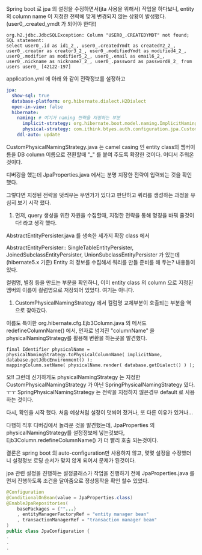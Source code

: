 Spring boot 로 jpa 의 설정을 수정하면서(jta 사용을 위해서) 작업을 하다보니, entity 의 column name 이 지정한 전략에 맞게 변경되지 않는 상황이 발생했다.(user0_.created_ymdt 가 되어야 한다!)

```console
org.h2.jdbc.JdbcSQLException: Column "USER0_.CREATEDYMDT" not found; SQL statement:
select user0_.id as id1_2_, user0_.createdYmdt as createdY2_2_, user0_.creator as creator3_2_, user0_.modifiedYmdt as modified4_2_, user0_.modifier as modifier5_2_, user0_.email as email6_2_, user0_.nickname as nickname7_2_, user0_.password as password8_2_ from users user0_ [42122-197]
```

application.yml 에 아래 와 같이 전략정보를 설정하고

```àpplication.yml
jpa:
  show-sql: true
  database-platform: org.hibernate.dialect.H2Dialect
  open-in-view: false
  hibernate:
    naming: # 여기가 naming 전략을 지정하는 부분
      implicit-strategy: org.hibernate.boot.model.naming.ImplicitNamingStrategyLegacyJpaImpl
      physical-strategy: com.ithink.btyes.auth.configuration.jpa.CustomPhysicalNamingStrategy
    ddl-auto: update
```

CustomPhysicalNamingStrategy.java 는 camel casing 인 entity class의 멤버이름을 DB column 이름으로 전환할때 "_" 를 붙여 주도록 확장한 것이다. 어디서 주워온 것이다.

디버깅을 했는데 JpaProperties.java 에서는 분명 지장한 전략이 입력되는 것을 확인 했다.

그렇다면 지정된 전략을 덧씌우는 무언가가 있다고 판단하고 쿼리를 생성하는 과정을 유심히 보기 시작 했다.

1.	먼저, query 생성을 위한 자원을 수집할때, 지정한 전략을 통해 명칭을 바꿔 줄것이다! 라고 생각 했다.

AbstractEntityPersister.java 를 생속한 세가지 확장 class 에서

AbstractEntityPersister:: SingleTableEntityPersister, JoinedSubclassEntityPersister, UnionSubclassEntityPersister 가 있는데(hibernate5.x 기준) Entity 의 정보를 수집해서 쿼리를 만들 준비를 해 두는? 내용들이 있다.

컬럼명, 별칭 등을 만드는 부분을 확인하니, 이미 entity class 의 column 으로 지정된 멤버의 이름이 컬럼명으로 저장되어 있었다. 여기는 아니다.

1.	CustomPhysicalNamingStrategy 에서 컬럼명 교체부분이 호출되는 부분을 역으로 찾아갔다.

이름도 특이한 org.hibernate.cfg.Ejb3Column.java 의 메서드 redefineColumnName() 에서, 인자로 넘겨진 "columnName" 을 physicalNamingStrategy를 활용해 변환을 하는곳을 발견했다.

```Ejb3Column.redefineColumnName
final Identifier physicalName = physicalNamingStrategy.toPhysicalColumnName( implicitName, database.getJdbcEnvironment() );
mappingColumn.setName( physicalName.render( database.getDialect() ) );
```

오!! 그런데 신기하게도 physicalNamingStrategy 는 지정한 CustomPhysicalNamingStrategy 가 아닌 SpringPhysicalNamingStrategy 였다. ㅜㅜ SpringPhysicalNamingStrategy 는 전략을 지정하지 않은경우 default 로 사용하는 것이다.

다시, 확인을 시작 했다. 처음 예상처럼 설정이 덧씌어 졌거나, 또 다른 이유가 있거나...

다행히 직후 디버깅에서 놀라운 것을 발견했는데, JpaProperties 의 physicalNamingStrategy를 설정정보에 넣는것보다, Ejb3Column.redefineColumnName() 가 더 빨리 호출 되는것이다.

결론은 spring boot 의 auto-configuration만 사용하지 않고, 몇몇 설정을 수정했더니 설정정보 로딩 순서가 맞지 않게 되어서 문제가 된것이다.

jpa 관련 설정을 진행하는 설정클래스가 작업을 진행하기 전에 JpaProperties.java 를 먼저 진행하도록 조건을 달아줌으로 정상동작을 확인 할수 있었다.

```JpaConfiguration.java
@Configuration
@ConditionalOnBean(value = JpaProperties.class)
@EnableJpaRepositories(
    basePackages = {""...}
    , entityManagerFactoryRef = "entity manager bean"
    , transactionManagerRef = "transaction manager bean"
)
public class JpaConfiguration {
.
.
.
```
